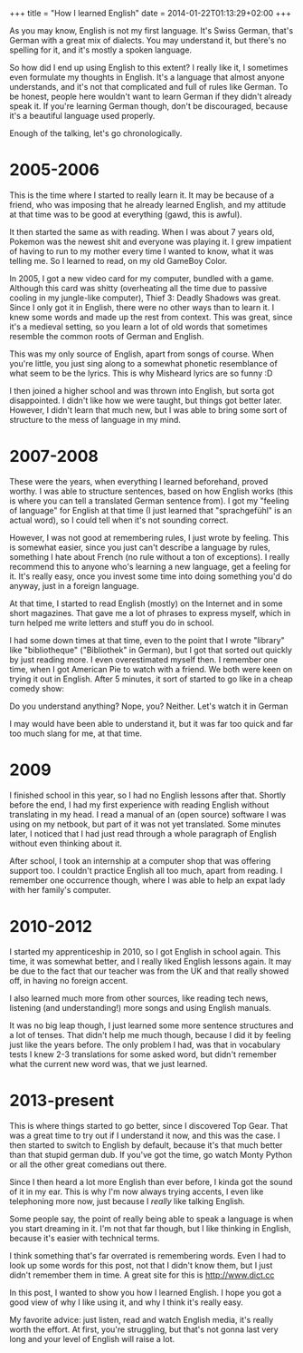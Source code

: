 +++
title = "How I learned English"
date = 2014-01-22T01:13:29+02:00
+++

As you may know, English is not my first language. It's Swiss German, that's German with a great mix of dialects. You may understand it, but there's no spelling for it, and it's mostly a spoken language.

So how did I end up using English to this extent? I really like it, I sometimes even formulate my thoughts in English. It's a language that almost anyone understands, and it's not that complicated and full of rules like German. To be honest, people here wouldn't want to learn German if they didn't already speak it. If you're learning German though, don't be discouraged, because it's a beautiful language used properly.

Enough of the talking, let's go chronologically.
<h1>2005-2006</h1>
This is the time where I started to really learn it. It may be because of a friend, who was imposing that he already learned English, and my attitude at that time was to be good at everything (gawd, this is awful).

It then started the same as with reading. When I was about 7 years old, Pokemon was the newest shit and everyone was playing it. I grew impatient of having to run to my mother every time I wanted to know, what it was telling me. So I learned to read, on my old GameBoy Color.

In 2005, I got a new video card for my computer, bundled with a game. Although this card was shitty (overheating all the time due to passive cooling in my jungle-like computer), Thief 3: Deadly Shadows was great. Since I only got it in English, there were no other ways than to learn it. I knew some words and made up the rest from context. This was great, since it's a medieval setting, so you learn a lot of old words that sometimes resemble the common roots of German and English.

This was my only source of English, apart from songs of course. When you're little, you just sing along to a somewhat phonetic resemblance of what seem to be the lyrics. This is why Misheard lyrics are so funny :D

I then joined a higher school and was thrown into English, but sorta got disappointed. I didn't like how we were taught, but things got better later. However, I didn't learn that much new, but I was able to bring some sort of structure to the mess of language in my mind.
<h1>2007-2008</h1>
These were the years, when everything I learned beforehand, proved worthy. I was able to structure sentences, based on how English works (this is where you can tell a translated German sentence from). I got my "feeling of language" for English at that time (I just learned that "sprachgefühl" is an actual word), so I could tell when it's not sounding correct.

However, I was not good at remembering rules, I just wrote by feeling. This is somewhat easier, since you just can't describe a language by rules, something I hate about French (no rule without a ton of exceptions). I really recommend this to anyone who's learning a new language, get a feeling for it. It's really easy, once you invest some time into doing something you'd do anyway, just in a foreign language.

At that time, I started to read English (mostly) on the Internet and in some short magazines. That gave me a lot of phrases to express myself, which in turn helped me write letters and stuff you do in school.

I had some down times at that time, even to the point that I wrote "library" like "bibliotheque" ("Bibliothek" in German), but I got that sorted out quickly by just reading more. I even overestimated myself then. I remember one time, when I got American Pie to watch with a friend. We both were keen on trying it out in English. After 5 minutes, it sort of started to go like in a cheap comedy show:

Do you understand anything?
Nope, you?
Neither. Let's watch it in German

I may would have been able to understand it, but it was far too quick and far too much slang for me, at that time.

<h1>2009</h1>
I finished school in this year, so I had no English lessons after that. Shortly before the end, I had my first experience with reading English without translating in my head. I read a manual of an (open source) software I was using on my netbook, but part of it was not yet translated. Some minutes later, I noticed that I had just read through a whole paragraph of English without even thinking about it.

After school, I took an internship at a computer shop that was offering support too. I couldn't practice English all too much, apart from reading. I remember one occurrence though, where I was able to help an expat lady with her family's computer.
<h1>2010-2012</h1>
I started my apprenticeship in 2010, so I got English in school again. This time, it was somewhat better, and I really liked English lessons again. It may be due to the fact that our teacher was from the UK and that really showed off, in having no foreign accent.

I also learned much more from other sources, like reading tech news, listening (and understanding!) more songs and using English manuals.

It was no big leap though, I just learned some more sentence structures and a lot of tenses. That didn't help me much though, because I did it by feeling just like the years before. The only problem I had, was that in vocabulary tests I knew 2-3 translations for some asked word, but didn't remember what the current new word was, that we just learned.
<h1>2013-present</h1>
This is where things started to go better, since I discovered Top Gear. That was a great time to try out if I understand it now, and this was the case. I then started to switch to English by default, because it's that much better than that stupid german dub. If you've got the time, go watch Monty Python or all the other great comedians out there.

Since I then heard a lot more English than ever before, I kinda got the sound of it in my ear. This is why I'm now always trying accents, I even like telephoning more now, just because I *really* like talking English.

Some people say, the point of really being able to speak a language is when you start dreaming in it. I'm not that far though, but I like thinking in English, because it's easier with technical terms.

I think something that's far overrated is remembering words. Even I had to look up some words for this post, not that I didn't know them, but I just didn't remember them in time. A great site for this is http://www.dict.cc

In this post, I wanted to show you how I learned English. I hope you got a good view of why I like using it, and why I think it's really easy.

My favorite advice: just listen, read and watch English media, it's really worth the effort. At first, you're struggling, but that's not gonna last very long and your level of English will raise a lot.